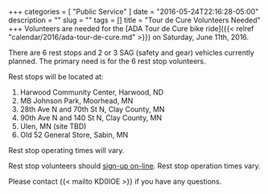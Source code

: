 +++
categories = [ "Public Service" ]
date = "2016-05-24T22:16:28-05:00"
description = ""
slug = ""
tags = []
title = "Tour de Cure Volunteers Needed"
+++
Volunteers are needed for the
[ADA Tour de Cure bike ride]({{< relref "calendar/2016/ada-tour-de-cure.md" >}})
on Saturday, June 11th, 2016.

There are 6 rest stops and 2 or 3 SAG (safety and
gear) vehicles currently planned. The primary need is for the 6 rest
stop volunteers.

Rest stops will be located at:

1. Harwood Community Center, Harwood, ND
2. MB Johnson Park, Moorhead, MN
3. 28th Ave N and 70th St N, Clay County, MN
4. 90th Ave N and 140 St N, Clay County, MN
5. Ulen, MN (site TBD)
6. Old 52 General Store, Sabin, MN

Rest stop operating times will vary.

Rest stop volunteers should  <a href="http://goo.gl/forms/Hy845NgwpWSTwKL72" rel="nofollow">sign-up on-line</a>.  Rest stop operation times vary.

Please contact {{< mailto KD0IOE >}} if you have any questions.
